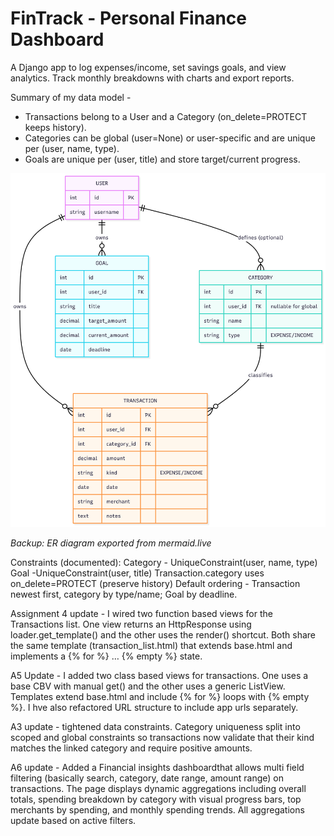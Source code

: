 # FinTrack - Personal Finance Dashboard

A Django app to log expenses/income, set savings goals, and view analytics. Track monthly breakdowns with charts and export reports.

Summary of my data model -
- Transactions belong to a User and a Category (on_delete=PROTECT keeps history).
- Categories can be global (user=None) or user-specific and are unique per (user, name, type).
- Goals are unique per (user, title) and store target/current progress.

![ER Diagram](docs/notes/er_fintrack.png)

*Backup: ER diagram exported from mermaid.live*

Constraints (documented):
Category - UniqueConstraint(user, name, type)
Goal -UniqueConstraint(user, title)
Transaction.category uses on_delete=PROTECT (preserve history)
Default ordering - Transaction newest first, category by type/name; Goal by deadline.

Assignment 4 update - I wired two function based views for the Transactions list. One view returns an HttpResponse using loader.get_template() and the other uses the render() shortcut. Both share the same template (transaction_list.html) that extends base.html and implements a {% for %} … {% empty %} state.

A5 Update - I added two class based views for transactions. One uses a base CBV with manual get() and the other uses a generic ListView. Templates extend base.html and include {% for %} loops with {% empty %}. I hve also refactored URL structure to include app urls separately.

A3 update - tightened data constraints. Category uniqueness split into scoped and global constraints so transactions now validate that their kind matches the linked category and require positive amounts.

A6 update - Added a Financial insights dashboardthat allows multi field filtering (basically search, category, date range, amount range) on transactions. The page displays dynamic aggregations including overall totals, spending breakdown by category with visual progress bars, top merchants by spending, and monthly spending trends. All aggregations update based on active filters.